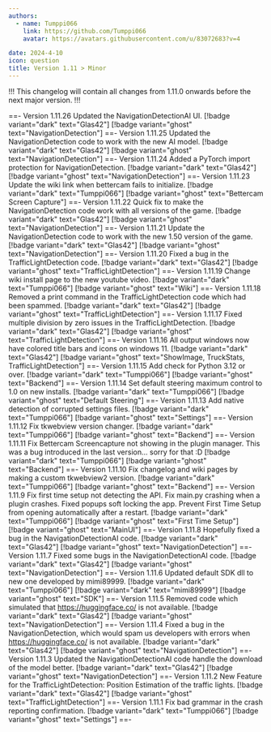 ```yaml
---
authors: 
  - name: Tumppi066
    link: https://github.com/Tumppi066
    avatar: https://avatars.githubusercontent.com/u/83072683?v=4

date: 2024-4-10
icon: question
title: Version 1.11 > Minor
---
```


!!!
This changelog will contain all changes from 1.11.0 onwards before the next major version.
!!!

==- Version 1.11.26
Updated the NavigationDetectionAI UI.
[!badge variant="dark" text="Glas42"] [!badge variant="ghost" text="NavigationDetection"]
==- Version 1.11.25
Updated the NavigationDetection code to work with the new AI model.
[!badge variant="dark" text="Glas42"] [!badge variant="ghost" text="NavigationDetection"]
==- Version 1.11.24
Added a PyTorch import protection for NavigationDetection.
[!badge variant="dark" text="Glas42"] [!badge variant="ghost" text="NavigationDetection"]
==- Version 1.11.23
Update the wiki link when bettercam fails to initialize.
[!badge variant="dark" text="Tumppi066"] [!badge variant="ghost" text="Bettercam Screen Capture"]
==- Version 1.11.22
Quick fix to make the NavigationDetection code work with all versions of the game.
[!badge variant="dark" text="Glas42"] [!badge variant="ghost" text="NavigationDetection"]
==- Version 1.11.21
Update the NavigationDetection code to work with the new 1.50 version of the game.
[!badge variant="dark" text="Glas42"] [!badge variant="ghost" text="NavigationDetection"]
==- Version 1.11.20
Fixed a bug in the TrafficLightDetection code.
[!badge variant="dark" text="Glas42"] [!badge variant="ghost" text="TrafficLightDetection"]
==- Version 1.11.19
Change wiki install page to the new youtube video.
[!badge variant="dark" text="Tumppi066"] [!badge variant="ghost" text="Wiki"]
==- Version 1.11.18
Removed a print command in the TrafficLightDetection code which had been spammed.
[!badge variant="dark" text="Glas42"] [!badge variant="ghost" text="TrafficLightDetection"]
==- Version 1.11.17
Fixed multiple division by zero issues in the TrafficLightDetection.
[!badge variant="dark" text="Glas42"] [!badge variant="ghost" text="TrafficLightDetection"]
==- Version 1.11.16
All output windows now have colored title bars and icons on windows 11.
[!badge variant="dark" text="Glas42"] [!badge variant="ghost" text="ShowImage, TruckStats, TrafficLightDetection"]
==- Version 1.11.15
Add check for Python 3.12 or over.
[!badge variant="dark" text="Tumppi066"] [!badge variant="ghost" text="Backend"]
==- Version 1.11.14
Set default steering maximum control to 1.0 on new installs.
[!badge variant="dark" text="Tumppi066"] [!badge variant="ghost" text="Default Steering"]
==- Version 1.11.13
Add native detection of corrupted settings files.
[!badge variant="dark" text="Tumppi066"] [!badge variant="ghost" text="Settings"]
==- Version 1.11.12
Fix tkwebview version changer.
[!badge variant="dark" text="Tumppi066"] [!badge variant="ghost" text="Backend"]
==- Version 1.11.11
Fix Bettercam Screencapture not showing in the plugin manager.
This was a bug introduced in the last version... sorry for that :D
[!badge variant="dark" text="Tumppi066"] [!badge variant="ghost" text="Backend"]
==- Version 1.11.10
Fix changelog and wiki pages by making a custom tkwebview2 version.
[!badge variant="dark" text="Tumppi066"] [!badge variant="ghost" text="Backend"]
==- Version 1.11.9
Fix first time setup not detecting the API.
Fix main.py crashing when a plugin crashes.
Fixed popups soft locking the app.
Prevent First Time Setup from opening automatically after a restart.
[!badge variant="dark" text="Tumppi066"] [!badge variant="ghost" text="First Time Setup"] [!badge variant="ghost" text="MainUI"]
==- Version 1.11.8
Hopefully fixed a bug in the NavigationDetectionAI code.
[!badge variant="dark" text="Glas42"] [!badge variant="ghost" text="NavigationDetection"]
==- Version 1.11.7
Fixed some bugs in the NavigationDetectionAI code.
[!badge variant="dark" text="Glas42"] [!badge variant="ghost" text="NavigationDetection"]
==- Version 1.11.6
Updated default SDK dll to new one developed by mimi89999.
[!badge variant="dark" text="Tumppi066"] [!badge variant="dark" text="mimi89999"] [!badge variant="ghost" text="SDK"]
==- Version 1.11.5
Removed code which simulated that https://huggingface.co/ is not available.
[!badge variant="dark" text="Glas42"] [!badge variant="ghost" text="NavigationDetection"]
==- Version 1.11.4
Fixed a bug in the NavigationDetection, which would spam us developers with errors when https://huggingface.co/ is not available.
[!badge variant="dark" text="Glas42"] [!badge variant="ghost" text="NavigationDetection"]
==- Version 1.11.3
Updated the NavigationDetectionAI code handle the download of the model better.
[!badge variant="dark" text="Glas42"] [!badge variant="ghost" text="NavigationDetection"]
==- Version 1.11.2
New Feature for the TrafficLightDetection: Position Estimation of the traffic lights.
[!badge variant="dark" text="Glas42"] [!badge variant="ghost" text="TrafficLightDetection"]
==- Version 1.11.1
Fix bad grammar in the crash reporting confirmation.
[!badge variant="dark" text="Tumppi066"] [!badge variant="ghost" text="Settings"]
==-
